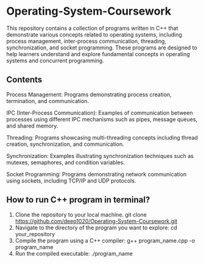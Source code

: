 # Operating-System-Coursework
This repository contains a collection of programs written in C++ that demonstrate various concepts related to operating systems, including process management, inter-process communication, threading, synchronization, and socket programming. These programs are designed to help learners understand and explore fundamental concepts in operating systems and concurrent programming.

## Contents
Process Management: Programs demonstrating process creation, termination, and communication.

IPC (Inter-Process Communication): Examples of communication between processes using different IPC mechanisms such as pipes, message queues, and shared memory.

Threading: Programs showcasing multi-threading concepts including thread creation, synchronization, and communication.

Synchronization: Examples illustrating synchronization techniques such as mutexes, semaphores, and condition variables.

Socket Programming: Programs demonstrating network communication using sockets, including TCP/IP and UDP protocols.

## How to run C++ program in terminal?
1. Clone the repository to your local machine.
git clone https://github.com/deep1020/Operating-System-Coursework.git
2. Navigate to the directory of the program you want to explore:
cd your_repository
3. Compile the program using a C++ compiler:
g++ program_name.cpp -o program_name
4. Run the compiled executable:
./program_name

